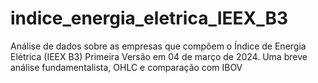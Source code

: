 # indice_energia_eletrica_IEEX_B3
Análise de dados sobre as empresas que compõem o Índice de Energia Elétrica (IEEX B3)
Primeira Versão em 04 de março de 2024. Uma breve análise fundamentalista, OHLC e comparação com IBOV
